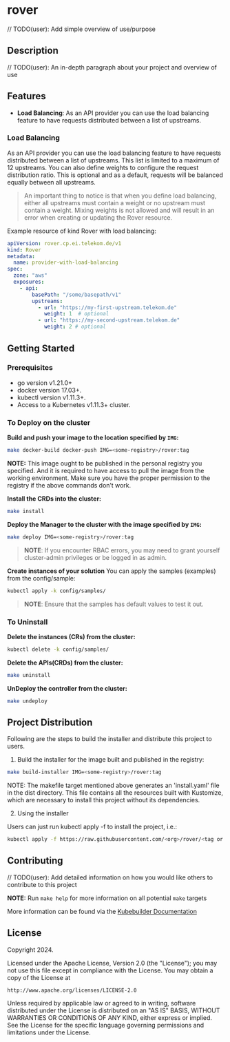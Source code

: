 <!--
SPDX-FileCopyrightText: 2025 Deutsche Telekom AG

SPDX-License-Identifier: CC0-1.0
-->


# rover
// TODO(user): Add simple overview of use/purpose

## Description
// TODO(user): An in-depth paragraph about your project and overview of use


## Features

* **Load Balancing**: As an API provider you can use the load balancing feature to have requests distributed between a list of upstreams.

### Load Balancing

As an API provider you can use the load balancing feature to have requests distributed between a list of upstreams. 
This list is limited to a maximum of 12 upstreams. You can also define weights to configure the request distribution 
ratio. This is optional and as a default, requests will be balanced equally between all upstreams.

> An important thing to notice is that when you define load balancing, either all upstreams must contain a weight or 
> no upstream must contain a weight. Mixing weights is not allowed and will result in an error when creating or 
> updating the Rover resource.

Example resource of kind Rover with load balancing:

```yaml
apiVersion: rover.cp.ei.telekom.de/v1
kind: Rover
metadata:
  name: provider-with-load-balancing
spec:
  zone: "aws"
  exposures:
    - api:
        basePath: "/some/basepath/v1"
        upstreams:
          - url: "https://my-first-upstream.telekom.de"
            weight: 1  # optional
          - url: "https://my-second-upstream.telekom.de"
            weight: 2 # optional
```

## Getting Started

### Prerequisites
- go version v1.21.0+
- docker version 17.03+.
- kubectl version v1.11.3+.
- Access to a Kubernetes v1.11.3+ cluster.

### To Deploy on the cluster
**Build and push your image to the location specified by `IMG`:**

```sh
make docker-build docker-push IMG=<some-registry>/rover:tag
```

**NOTE:** This image ought to be published in the personal registry you specified.
And it is required to have access to pull the image from the working environment.
Make sure you have the proper permission to the registry if the above commands don’t work.

**Install the CRDs into the cluster:**

```sh
make install
```

**Deploy the Manager to the cluster with the image specified by `IMG`:**

```sh
make deploy IMG=<some-registry>/rover:tag
```

> **NOTE**: If you encounter RBAC errors, you may need to grant yourself cluster-admin
privileges or be logged in as admin.

**Create instances of your solution**
You can apply the samples (examples) from the config/sample:

```sh
kubectl apply -k config/samples/
```

>**NOTE**: Ensure that the samples has default values to test it out.

### To Uninstall
**Delete the instances (CRs) from the cluster:**

```sh
kubectl delete -k config/samples/
```

**Delete the APIs(CRDs) from the cluster:**

```sh
make uninstall
```

**UnDeploy the controller from the cluster:**

```sh
make undeploy
```

## Project Distribution

Following are the steps to build the installer and distribute this project to users.

1. Build the installer for the image built and published in the registry:

```sh
make build-installer IMG=<some-registry>/rover:tag
```

NOTE: The makefile target mentioned above generates an 'install.yaml'
file in the dist directory. This file contains all the resources built
with Kustomize, which are necessary to install this project without
its dependencies.

2. Using the installer

Users can just run kubectl apply -f <URL for YAML BUNDLE> to install the project, i.e.:

```sh
kubectl apply -f https://raw.githubusercontent.com/<org>/rover/<tag or branch>/dist/install.yaml
```

## Contributing
// TODO(user): Add detailed information on how you would like others to contribute to this project

**NOTE:** Run `make help` for more information on all potential `make` targets

More information can be found via the [Kubebuilder Documentation](https://book.kubebuilder.io/introduction.html)

## License

Copyright 2024.

Licensed under the Apache License, Version 2.0 (the "License");
you may not use this file except in compliance with the License.
You may obtain a copy of the License at

    http://www.apache.org/licenses/LICENSE-2.0

Unless required by applicable law or agreed to in writing, software
distributed under the License is distributed on an "AS IS" BASIS,
WITHOUT WARRANTIES OR CONDITIONS OF ANY KIND, either express or implied.
See the License for the specific language governing permissions and
limitations under the License.

